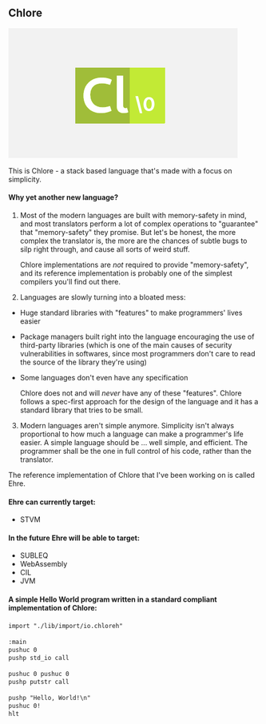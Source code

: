 Chlore
----

![Chlore logo](./chlore-logo-github-pages.png)

This is Chlore - a stack based language that's made with a focus on simplicity.

#### Why yet another new language? ####

1. Most of the modern languages are built with memory-safety in mind, and most translators perform a lot of complex operations to "guarantee" that "memory-safety" they promise. But let's be honest, the more complex the translator is, the more are the chances of subtle bugs to silp right through, and cause all sorts of weird stuff.

    Chlore implementations are *not* required to provide "memory-safety", and its reference implementation is probably one of the simplest compilers you'll find out there.

2. Languages are slowly turning into a bloated mess:
- Huge standard libraries with "features" to make programmers' lives easier
- Package managers built right into the language encouraging the use of third-party libraries (which is one of the main causes of security vulnerabilities in softwares, since most programmers don't care to read the source of the library they're using)
- Some languages don't even have any specification

   Chlore does not and will *never* have any of these "features". Chlore follows a spec-first approach for the design of the language and it has a standard library that tries to be small.

3. Modern languages aren't simple anymore. Simplicity isn't always proportional to how much a language can make a programmer's life easier. A simple language should be ... well simple, and efficient. The programmer shall be the one in full control of his code, rather than the translator.

The reference implementation of Chlore that I've been working on is called Ehre.

#### Ehre can currently target: ####
- STVM

#### In the future Ehre will be able to target: ####
- SUBLEQ
- WebAssembly
- CIL
- JVM

#### A simple Hello World program written in a standard compliant implementation of Chlore: ####

````
import "./lib/import/io.chloreh"

:main
pushuc 0
pushp std_io call

pushuc 0 pushuc 0
pushp putstr call

pushp "Hello, World!\n"
pushuc 0!
hlt
````
